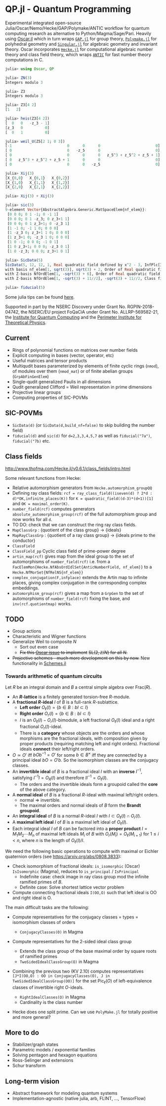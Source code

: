 # QP.jl - Quantum Programming

Experimental integrated open-source Julia/Oscar/Nemo/Hecke/GAP/Polymake/ANTIC workflow for quantum computing research as alternative to Python/Magma/Sage/Pari.  Heavily using [Oscar.jl](https://docs.oscar-system.org/stable/) which in turn wraps [`GAP.jl`](https://github.com/oscar-system/GAP.jl) for group theory, [`Polymake.jl`](https://github.com/oscar-system/Polymake.jl) for polyhedral geometry and [`Singular.jl`](https://github.com/oscar-system/Singular.jl) for algebraic geometry and invariant theory.  Oscar incorporates [`Hecke.jl`](https://github.com/thofma/Hecke.jl) for computational algebraic number theory and class field theory, which wraps [`ANTIC`](https://github.com/flintlib/antic) for fast number theory computations in C.



```julia
julia> using Oscar, QP

julia> ZN(3)
Integers modulo 3

julia> Z3
Integers modulo 3

julia> Z3[4 2]
[1   2]

julia> heis(Z3[4 2])
[  0   0   -z_3 - 1]
[z_3   0          0]
[  0   1          0]

julia> weil_U(Z5[2 1; 0 3])
[-1                         0      0      0                         0]
[ 0                         0   -z_5      0                         0]
[ 0                         0      0      0   z_5^3 + z_5^2 + z_5 + 1]
[ 0   z_5^3 + z_5^2 + z_5 + 1      0      0                         0]
[ 0                         0      0   -z_5                         0]

julia> Xij(3)
[X_{0,0}   X_{0,1}   X_{0,2}]
[X_{1,0}   X_{1,1}   X_{1,2}]
[X_{2,0}   X_{2,1}   X_{2,2}]

julia> Xij(3) + Xij(3)

julia> sic(3)
9-element Vector{AbstractAlgebra.Generic.MatSpaceElem{nf_elem}}:
 [0 0 0; 0 1 -1; 0 -1 1]
 [0 0 0; 0 1 -z_3; 0 z_3+1 1]
 [0 0 0; 0 1 z_3+1; 0 -z_3 1]
 [1 -1 0; -1 1 0; 0 0 0]
 [1 -z_3 0; z_3+1 1 0; 0 0 0]
 [1 z_3+1 0; -z_3 1 0; 0 0 0]
 [1 0 -1; 0 0 0; -1 0 1]
 [1 0 z_3+1; 0 0 0; -z_3 0 1]
 [1 0 -z_3; 0 0 0; z_3+1 0 1]

julia> SicData(5)
SicData(5, 12, 12, 1, Real quadratic field defined by x^2 - 3, InfPlc[Infinite place corresponding to (Complex embedding corresponding to -1.73 of real quadratic field defined by x^2 - 3), Infinite place corresponding to (Complex embedding corresponding to 1.73 of real quadratic field defined by x^2 - 3)], Maximal order of Real quadratic field defined by x^2 - 3 
with basis nf_elem[1, sqrt(3)], sqrt(3) + 2, Order of Real quadratic field defined by x^2 - 3
with Z-basis NfOrdElem[1, -sqrt(3) + 6], Order of Real quadratic field defined by x^2 - 3
with Z-basis NfOrdElem[1, -sqrt(3) + 11//2], -sqrt(3) + 11//2, Class field defined mod (<5, 5>, InfPlc{AnticNumberField, NumFieldEmbNfAbs}[Infinite place corresponding to (Complex embedding corresponding to -1.73 of real quadratic field defined by x^2 - 3), Infinite place corresponding to (Complex embedding corresponding to 1.73 of real quadratic field defined by x^2 - 3)]) of structure Abelian group with structure: Z/2 x Z/8)

julia> fiducial(5)

```

Some julia tips can be found [here](julia).

Supported in part by the NSERC Discovery under Grant No. RGPIN-2018-04742, the NSERC/EU project FoQaCiA under Grant No. ALLRP-569582-21, the [Institute for Quantum Computing](https://uwaterloo.ca/institute-for-quantum-computing/) and the [Perimeter Institute for Theoretical Physics](https://perimeterinstitute.ca/).

## Current 
- Rings of polynomial functions on matrices over number fields 
- Explicit computing in bases (vector, operator, etc)
- Useful matrices and tensor products 
- Multiqudit bases parameterized by elements of finite cyclic rings (`nmod`), of modules over them (`nmod_mat`) or of finite abelian groups (`GrpAbFinGenElem`)
- Single-qudit generalized Paulis in all dimensions
- Qudit generalized Clifford = Weil representation in prime dimensions
- Projective linear groups 
- Computing properties of SIC-POVMs 

## SIC-POVMs
- `SicData(d)` (or `SicData(d,build_nf=false)` to skip building the number field)
- `fiducial(d)` and `sic(d)` for `d=2,3,3,4,5,7` as well as `fiducial("7a")`, `fiducial("7b)` etc.


## Class fields
http://www.thofma.com/Hecke.jl/v0.6.1/class_fields/intro.html

Some relevant functions from Hecke:
- Relative automorphism generators from  `Hecke.automorphism_groupQQ`
- Defining ray class fields: `rcf = ray_class_field((iseven(d) ? 2*d : d)*OK,infinite_places(K))` for `K = quadratic_field((d-3)*(d+1))[1]` and `OK = maximal_order(K)`.
- `number_field(rcf)` computes generators `absolute_automorphism_group(rcf)` of the full automorphism group and now works for all `d`.   
- TO DO: check that we can construct the ring ray class fields.
- `MapClassGrp` : {quotient of the class group} -> {ideals} 
- `MapRayClassGrp` : {quotient of a ray class group} -> {ideals prime to the conductor}
- `ClassField` 
- `ClassField_pp` Cyclic class field of prime-power degree
- `artin_map(rcf)` gives map from the ideal group to the set of automorphisms of `number_field(rcf)` i.e. from a `FacElemMon{Hecke.NfAbsOrdIdlSet{AnticNumberField, nf_elem}}` to a `Hecke.NfMorSet{NfRelNS{nf_elem}}`
- `complex_conjugation(F,infplace)` extends the Artin map to infinite places, giving complex conjugation in the corresponding complex embeddings. 
- `automorphism_group(rcf)` gives a map from a `GrpGen` to the set of automorphisms of `number_field(rcf)` fixing the base, and `inv(rcf.quotientmap)` works. 
## TODO 
- Group actions
- Characteristic and Wigner functions
- Generalize Weil to composite $N$
  - Sort out even case
  - ~~Fix this [Oscar issue](https://github.com/oscar-system/Oscar.jl/issues/649) to implement~~
  ~~$\mathrm{SL}(2,\mathbb{Z}/N)$ for all $N$.~~
- ~~Projective schemes - much more development on this by now.~~ New functionality in [Schemes.jl](src/Base/Schemes.jl)

### Towards arithmetic of quantum circuits
Let $R$ be an integral domain and $B$ a central simple algebra over $\mathrm{Frac}(R)$.  
- An **$R$-lattice** is a finitely generated torsion-free $R$-module.
- A **fractional $R$-ideal** $I$ of $B$ is a full-rank $R$-sublattice.
  - **Left order** $`O_\ell(I) = \{ b \in B : bI \subset I \}`$
  - **Right order**  $`O_r(I) = \{ b \in B : bI \subset I \}`$
  - $I$ is an $O_\ell(I)-O_r(I)$-bimodule, a left fractional $O_\ell(I)$ 
ideal and a right fractional $O_r(I)$-ideal.
  - There is a **category** whose objects are the orders and whose morphisms are the fractional ideals, with composition given by proper products (requiring matching left and right orders).  Fractional ideals **connect** their left/right orders.
- $O\simeq O'$ iff $bOb^{-1} = O'$ for some $b \in B^\times$ 
iff they are connected by a principal ideal $bO = O'b$. So the isomorphism classes are the conjugacy classes.
- An **invertible ideal** of $B$ is a fractional ideal $I$ with an **inverse** $I^{-1}$, satisfying 
$I^{-1}I = O_R(I)$ and therefore $I I^{-1} = O_\ell(I)$.
  - The orders and the invertible ideals form a groupoid called the **core** of the above category.
- A **normal ideal** of $B$ is a fractional $R$-ideal with maximal left/right orders.
  - normal $\Rightarrow$ invertible.  
  -  The maximal orders and normal ideals of $B$ form the **Brandt groupoid**.
- An **integral ideal** of $B$ is a normal $R$-ideal $I$ with $I \subset O_\ell(I) \cap O_r(I)$. 
- A **maximal left ideal** $I$ of $B$ is a maximal left ideal of $O_\ell(I)$.  
- Each integral ideal $I$ of $B$ can be factored into a **proper product** $I = M_1 M_2 \cdots M_n$ of maximal left ideals $M_i$ of $B$ with $O_r(M_i) = O_\ell(M_{i+1})$ for $1 \leq i < n$, 
where $n$ is the length of $O_\ell(I)/I$.




We need the following basic operations to compute with maximal or Eichler quaternion orders (see https://arxiv.org/abs/0808.3833):

- Check isomorphism of fractional ideals: `is_isomorphic` (Oscar) `IsIsomorphic` (Magma), reduces to `is_principal` / `IsPrincipal`
  - Indefinite case: check image in ray class group mod the infinite ramified primes of $B$. 
  - Definite case: Solve shortest lattice vector problem  
- Compute connecting fractional ideals `I(OO,O)` such that left ideal is OO and right ideal is O.

The main difficult tasks are the following:
- Compute representatives for the conjugacy classes = types = isomorphism classes of orders
  - `ConjugacyClasses(O)` in Magma
- Compute representatives for the 2-sided ideal class group 
  - Extends the class group of the base maximal order by square roots of ramified primes
  - `TwoSidedIdealClassGroup(O)` in Magma
- Combining the previous two (KV 2.10) computes representatives 
  `[J*I(OO,O) : OO in ConjugacyClasses(O), J in TwoSidedIdealClassGroup(OO)]` 
  for the set $\mathrm{Pic}_\ell(O)$ of left-equivalence classes of invertible right $O$-ideals. 
  - `RightIdealClasses(O)` in Magma
  - Cardinality is the class number

- Hecke does one split prime.  Can we use `PolyMake.jl` for totally positive and more general? 


## More to do
- Stabilizer/graph states 
- Parametric models / exponential families
- Solving pentagon and hexagon equations 
- Ross-Selinger and extensions
- Schur transform

## Long-term vision
- Abstract framework for modeling quantum systems
- Implementation-agnostic (native julia, arb, FLINT, ..., TensorFlow)